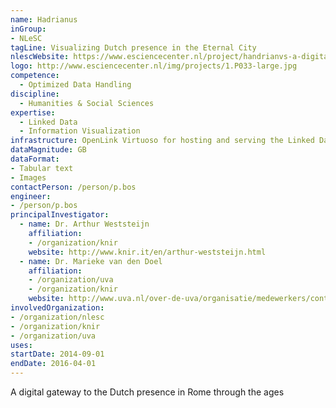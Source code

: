 ```yaml
---
name: Hadrianus
inGroup:
- NLeSC
tagLine: Visualizing Dutch presence in the Eternal City
nlescWebsite: https://www.esciencecenter.nl/project/handrianvs-a-digital-gateway-to-the-dutch-presence-in-rome-through-the-ages
logo: http://www.esciencecenter.nl/img/projects/1.P033-large.jpg
competence:
  - Optimized Data Handling
discipline:
  - Humanities & Social Sciences
expertise:
  - Linked Data
  - Information Visualization
infrastructure: OpenLink Virtuoso for hosting and serving the Linked Data view on the data
dataMagnitude: GB
dataFormat:
- Tabular text
- Images
contactPerson: /person/p.bos
engineer:
- /person/p.bos
principalInvestigator:
  - name: Dr. Arthur Weststeijn
    affiliation:
    - /organization/knir
    website: http://www.knir.it/en/arthur-weststeijn.html
  - name: Dr. Marieke van den Doel
    affiliation:
    - /organization/uva
    - /organization/knir
    website: http://www.uva.nl/over-de-uva/organisatie/medewerkers/content/d/o/m.j.e.vandendoel/m.j.e.vandendoel.html
involvedOrganization:
- /organization/nlesc
- /organization/knir
- /organization/uva
uses:
startDate: 2014-09-01
endDate: 2016-04-01
---
```


A digital gateway to the Dutch presence in Rome through the ages
